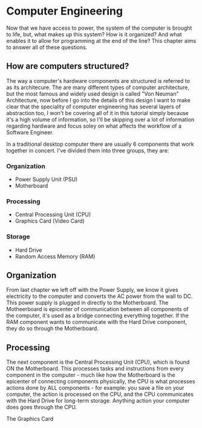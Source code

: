 # Computer Engineering

Now that we have access to power, the system of the computer is brought to life, but, what makes up this system? How is it organized? And what enables it to allow for programming at the end of the line? This chapter aims to answer all of these questions.

## How are computers structured?

The way a computer's hardware components are structured is referred to as its architecure. The are many different types of computer architecture, but the most famous and widely used design is called "Von Neuman" Architecture, now before I go into the details of this design I want to make clear that the speciality of computer engineering has several layers of abstraction too, I won't be covering all of it in this tutorial simply because it's a high volume of information, so I'll be skipping over a lot of information regarding hardware and focus soley on what affects the workflow of a Software Engineer.

In a traditional desktop computer there are usually 6 components that work together in concert. I've divided them into three groups, they are:


### Organization
* Power Supply Unit (PSU)
* Motherboard

### Processing
* Central Processing Unit (CPU)
* Graphics Card (Video Card)

### Storage
* Hard Drive
* Random Access Memory (RAM)


## Organization

From last chapter we left off with the Power Supply, we know it gives electricity to the computer and converts the AC power from the wall to DC. This power supply is plugged in directly to the Motherboard. The Motheerboard is epicenter of communication between all components of the computer, it's used as a bridge connecting everything together. If the RAM component wants to communicate with the Hard Drive component, they do so through the Motherboard.

## Processing

The next component is the Central Processing Unit (CPU), which is found ON the Motherboard. This processes tasks and instructions from every component in the computer - much like how the Motherboard is the epicenter of connecting components physically, the CPU is what processes actions done by ALL components - for example: you save a file on your computer, the action is processed on the CPU, and the CPU communicates with the Hard Drive for long-term storage. Anything action your computer does goes through the CPU.

The Graphics Card
